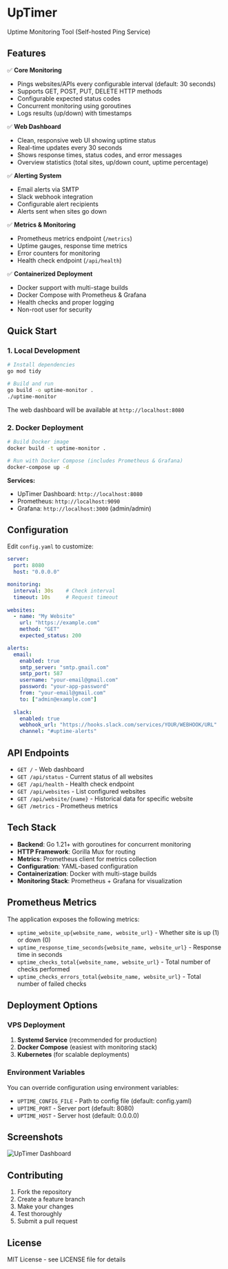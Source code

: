 # UpTimer
Uptime Monitoring Tool (Self-hosted Ping Service)

## Features

✅ **Core Monitoring**
- Pings websites/APIs every configurable interval (default: 30 seconds)
- Supports GET, POST, PUT, DELETE HTTP methods
- Configurable expected status codes
- Concurrent monitoring using goroutines
- Logs results (up/down) with timestamps

✅ **Web Dashboard**
- Clean, responsive web UI showing uptime status
- Real-time updates every 30 seconds
- Shows response times, status codes, and error messages
- Overview statistics (total sites, up/down count, uptime percentage)

✅ **Alerting System**
- Email alerts via SMTP
- Slack webhook integration
- Configurable alert recipients
- Alerts sent when sites go down

✅ **Metrics & Monitoring**
- Prometheus metrics endpoint (`/metrics`)
- Uptime gauges, response time metrics
- Error counters for monitoring
- Health check endpoint (`/api/health`)

✅ **Containerized Deployment**
- Docker support with multi-stage builds
- Docker Compose with Prometheus & Grafana
- Health checks and proper logging
- Non-root user for security

## Quick Start

### 1. Local Development

```bash
# Install dependencies
go mod tidy

# Build and run
go build -o uptime-monitor .
./uptime-monitor
```

The web dashboard will be available at `http://localhost:8080`

### 2. Docker Deployment

```bash
# Build Docker image
docker build -t uptime-monitor .

# Run with Docker Compose (includes Prometheus & Grafana)
docker-compose up -d
```

**Services:**
- UpTimer Dashboard: `http://localhost:8080`
- Prometheus: `http://localhost:9090`
- Grafana: `http://localhost:3000` (admin/admin)

## Configuration

Edit `config.yaml` to customize:

```yaml
server:
  port: 8080
  host: "0.0.0.0"

monitoring:
  interval: 30s    # Check interval
  timeout: 10s     # Request timeout
  
websites:
  - name: "My Website"
    url: "https://example.com"
    method: "GET"
    expected_status: 200

alerts:
  email:
    enabled: true
    smtp_server: "smtp.gmail.com"
    smtp_port: 587
    username: "your-email@gmail.com"
    password: "your-app-password"
    from: "your-email@gmail.com"
    to: ["admin@example.com"]
  
  slack:
    enabled: true
    webhook_url: "https://hooks.slack.com/services/YOUR/WEBHOOK/URL"
    channel: "#uptime-alerts"
```

## API Endpoints

- `GET /` - Web dashboard
- `GET /api/status` - Current status of all websites
- `GET /api/health` - Health check endpoint
- `GET /api/websites` - List configured websites
- `GET /api/website/{name}` - Historical data for specific website
- `GET /metrics` - Prometheus metrics

## Tech Stack

- **Backend**: Go 1.21+ with goroutines for concurrent monitoring
- **HTTP Framework**: Gorilla Mux for routing
- **Metrics**: Prometheus client for metrics collection
- **Configuration**: YAML-based configuration
- **Containerization**: Docker with multi-stage builds
- **Monitoring Stack**: Prometheus + Grafana for visualization

## Prometheus Metrics

The application exposes the following metrics:

- `uptime_website_up{website_name, website_url}` - Whether site is up (1) or down (0)
- `uptime_response_time_seconds{website_name, website_url}` - Response time in seconds
- `uptime_checks_total{website_name, website_url}` - Total number of checks performed
- `uptime_checks_errors_total{website_name, website_url}` - Total number of failed checks

## Deployment Options

### VPS Deployment

1. **Systemd Service** (recommended for production)
2. **Docker Compose** (easiest with monitoring stack)
3. **Kubernetes** (for scalable deployments)

### Environment Variables

You can override configuration using environment variables:

- `UPTIME_CONFIG_FILE` - Path to config file (default: config.yaml)
- `UPTIME_PORT` - Server port (default: 8080)
- `UPTIME_HOST` - Server host (default: 0.0.0.0)

## Screenshots

![UpTimer Dashboard](https://github.com/user-attachments/assets/b1c838ed-41ca-4f1e-9041-195db13de5c4)

## Contributing

1. Fork the repository
2. Create a feature branch
3. Make your changes
4. Test thoroughly
5. Submit a pull request

## License

MIT License - see LICENSE file for details
